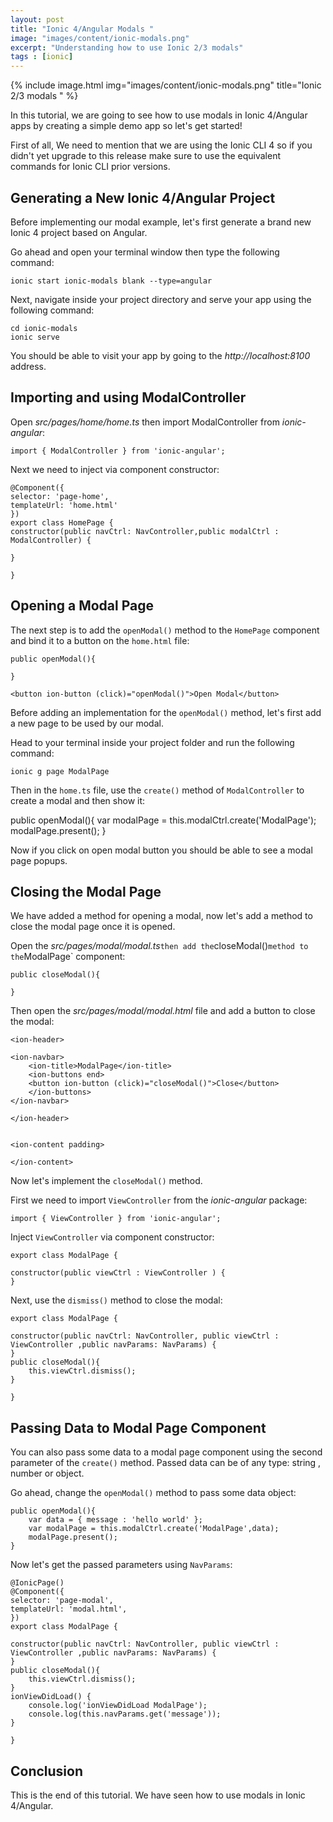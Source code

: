 ```yaml
---
layout: post
title: "Ionic 4/Angular Modals "
image: "images/content/ionic-modals.png"
excerpt: "Understanding how to use Ionic 2/3 modals" 
tags : [ionic]
---
```


{% include image.html 
    img="images/content/ionic-modals.png" 
    title="Ionic 2/3 modals " 
%}

In this tutorial, we are going to see how to use modals in Ionic 4/Angular apps by creating a simple demo app 
so let's get started!

First of all, We need to mention that we are using the Ionic CLI 4 so if you didn't yet upgrade to this release 
make sure to use the equivalent commands for Ionic CLI prior versions.


## Generating a New Ionic 4/Angular Project 

Before implementing our modal example, let's first generate a brand new Ionic 4 project based on Angular.

Go ahead and open your terminal window then type the following command: 

    ionic start ionic-modals blank --type=angular

Next, navigate inside your project directory and serve your app using the following command: 

    cd ionic-modals
    ionic serve 

You should be able to visit your app by going to the <em>http://localhost:8100</em> address.

## Importing and using ModalController

Open <em>src/pages/home/home.ts</em> then import ModalController from <em>ionic-angular</em>:

    import { ModalController } from 'ionic-angular';

Next we need to inject via component constructor: 


    @Component({
    selector: 'page-home',
    templateUrl: 'home.html'
    })
    export class HomePage {
    constructor(public navCtrl: NavController,public modalCtrl : ModalController) {

    }

    }

## Opening a Modal Page 

The next step is to add the `openModal()` method to the `HomePage` component and bind it to a button on the `home.html` file: 

    public openModal(){

    }    

    <button ion-button (click)="openModal()">Open Modal</button>

Before adding an implementation for the `openModal()` method, let's first add a new page to be used by our modal. 

Head to your terminal inside your project folder and run the following command:

    ionic g page ModalPage

Then in the `home.ts` file, use the `create()` method of `ModalController` to create a modal and then show it: 

  public openModal(){
    var modalPage = this.modalCtrl.create('ModalPage');
    modalPage.present();
  }

Now if you click on open modal button you should be able to see a modal page popups. 

## Closing the Modal Page 

We have added a method for opening a modal, now let's add a method to close the modal page once it is opened. 

Open the <em>src/pages/modal/modal.ts</em>` then add the `closeModal()` method to the `ModalPage` component: 

    public closeModal(){

    }

Then open the <em>src/pages/modal/modal.html</em> file and add a button to close the modal: 

    <ion-header>

    <ion-navbar>
        <ion-title>ModalPage</ion-title>
        <ion-buttons end>
        <button ion-button (click)="closeModal()">Close</button>
        </ion-buttons>
    </ion-navbar>

    </ion-header>


    <ion-content padding>

    </ion-content>

Now let's implement the `closeModal()` method.

First we need to import `ViewController` from the <em>ionic-angular</em> package:

    import { ViewController } from 'ionic-angular';

Inject `ViewController` via component constructor: 

    export class ModalPage {

    constructor(public viewCtrl : ViewController ) {
    }    

Next, use the `dismiss()` method to close the modal: 

    export class ModalPage {

    constructor(public navCtrl: NavController, public viewCtrl : ViewController ,public navParams: NavParams) {
    }
    public closeModal(){
        this.viewCtrl.dismiss();
    }

    }


## Passing Data to Modal Page Component


You can also pass some data to a modal page component using the second parameter of the `create()` method. Passed data can be of any type: string , number or object.

Go ahead, change the `openModal()` method to pass some data object:

    public openModal(){
        var data = { message : 'hello world' };
        var modalPage = this.modalCtrl.create('ModalPage',data);
        modalPage.present();
    }

Now let's get the passed parameters using `NavParams`:  

    @IonicPage()
    @Component({
    selector: 'page-modal',
    templateUrl: 'modal.html',
    })
    export class ModalPage {

    constructor(public navCtrl: NavController, public viewCtrl : ViewController ,public navParams: NavParams) {
    }
    public closeModal(){
        this.viewCtrl.dismiss();
    }
    ionViewDidLoad() {
        console.log('ionViewDidLoad ModalPage');
        console.log(this.navParams.get('message'));
    }

    }    
      
## Conclusion 

This is the end of this tutorial. We have seen how to use modals in Ionic 4/Angular.

